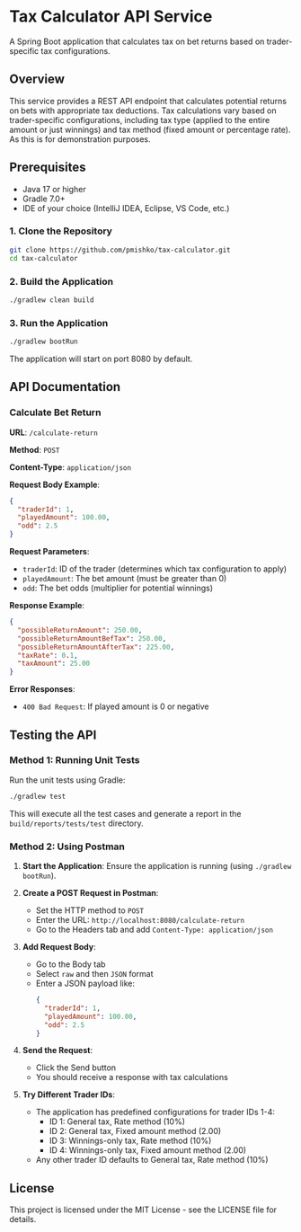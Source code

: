 # Tax Calculator API Service

A Spring Boot application that calculates tax on bet returns based on trader-specific tax configurations.

## Overview

This service provides a REST API endpoint that calculates potential returns on bets with appropriate tax deductions. Tax calculations vary based on trader-specific configurations, including tax type (applied to the entire amount or just winnings) and tax method (fixed amount or percentage rate).
As this is for demonstration purposes.

## Prerequisites

- Java 17 or higher
- Gradle 7.0+
- IDE of your choice (IntelliJ IDEA, Eclipse, VS Code, etc.)
### 1. Clone the Repository

```bash
git clone https://github.com/pmishko/tax-calculator.git
cd tax-calculator
```

### 2. Build the Application

```bash
./gradlew clean build
```

### 3. Run the Application

```bash
./gradlew bootRun
```

The application will start on port 8080 by default.

## API Documentation

### Calculate Bet Return

**URL**: `/calculate-return`

**Method**: `POST`

**Content-Type**: `application/json`

**Request Body Example**:
```json
{
  "traderId": 1,
  "playedAmount": 100.00,
  "odd": 2.5
}
```

**Request Parameters**:
- `traderId`: ID of the trader (determines which tax configuration to apply)
- `playedAmount`: The bet amount (must be greater than 0)
- `odd`: The bet odds (multiplier for potential winnings)

**Response Example**:
```json
{
  "possibleReturnAmount": 250.00,
  "possibleReturnAmountBefTax": 250.00,
  "possibleReturnAmountAfterTax": 225.00,
  "taxRate": 0.1,
  "taxAmount": 25.00
}
```
**Error Responses**:
- `400 Bad Request`: If played amount is 0 or negative
## Testing the API

### Method 1: Running Unit Tests

Run the unit tests using Gradle:

```bash
./gradlew test
```

This will execute all the test cases and generate a report in the `build/reports/tests/test` directory.

### Method 2: Using Postman

1. **Start the Application**:
   Ensure the application is running (using `./gradlew bootRun`).

2. **Create a POST Request in Postman**:
    - Set the HTTP method to `POST`
    - Enter the URL: `http://localhost:8080/calculate-return`
    - Go to the Headers tab and add `Content-Type: application/json`

3. **Add Request Body**:
    - Go to the Body tab
    - Select `raw` and then `JSON` format
    - Enter a JSON payload like:
      ```json
      {
        "traderId": 1,
        "playedAmount": 100.00,
        "odd": 2.5
      }
      ```

4. **Send the Request**:
    - Click the Send button
    - You should receive a response with tax calculations

5. **Try Different Trader IDs**:
    - The application has predefined configurations for trader IDs 1-4:
        - ID 1: General tax, Rate method (10%)
        - ID 2: General tax, Fixed amount method (2.00)
        - ID 3: Winnings-only tax, Rate method (10%)
        - ID 4: Winnings-only tax, Fixed amount method (2.00)
    - Any other trader ID defaults to General tax, Rate method (10%)


## License

This project is licensed under the MIT License - see the LICENSE file for details.